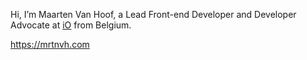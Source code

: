 Hi, I’m Maarten Van Hoof, a Lead Front-end Developer and Developer Advocate at [iO](https://iodigital.com/) from Belgium.

https://mrtnvh.com
